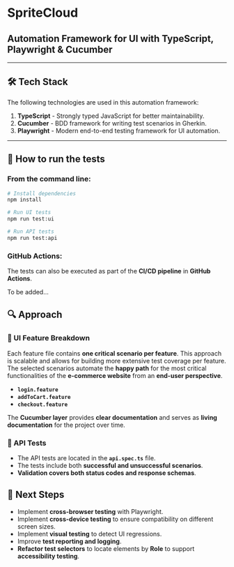 # SpriteCloud

## Automation Framework for UI with TypeScript, Playwright & Cucumber

---

## 🛠️ Tech Stack

The following technologies are used in this automation framework:

1. **TypeScript** - Strongly typed JavaScript for better maintainability.
2. **Cucumber** - BDD framework for writing test scenarios in Gherkin.
3. **Playwright** - Modern end-to-end testing framework for UI automation.

---

## 🚀 How to run the tests

### From the command line:

```sh
# Install dependencies
npm install

# Run UI tests
npm run test:ui

# Run API tests
npm run test:api
```

### GitHub Actions:

The tests can also be executed as part of the **CI/CD pipeline** in **GitHub Actions**.

To be added...

## 🔍 Approach

### 📝 UI Feature Breakdown

Each feature file contains **one critical scenario per feature**. This approach is scalable and allows for building more extensive test coverage per feature. The selected scenarios automate the **happy path** for the most critical functionalities of the **e-commerce website** from an **end-user perspective**.

- **`login.feature`**
- **`addToCart.feature`**
- **`checkout.feature`**

The **Cucumber layer** provides **clear documentation** and serves as **living documentation** for the project over time.

### 🔗 API Tests

- The API tests are located in the **`api.spec.ts`** file.
- The tests include both **successful and unsuccessful scenarios**.
- **Validation covers both status codes and response schemas**.

## 📌 Next Steps

- Implement **cross-browser testing** with Playwright.
- Implement **cross-device testing** to ensure compatibility on different screen sizes.
- Implement **visual testing** to detect UI regressions.
- Improve **test reporting and logging**.
- **Refactor test selectors** to locate elements by **Role** to support **accessibility testing**.
